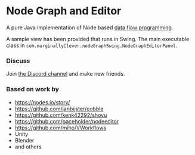 # Node Graph and Editor

A pure Java implementation of Node based [data flow programming](https://en.wikipedia.org/wiki/Dataflow_programming).

A sample view has been provided that runs in Swing.  The main executable class in `com.marginallyClever.nodeGraphSwing.NodeGraphEditorPanel`.

### Discuss

Join [the Discord channel](https://discord.gg/Q5TZFmB) and make new friends.

### Based on work by

- https://nodes.io/story/
- https://github.com/janbijster/cobble
- https://github.com/kenk42292/shoyu
- https://github.com/paceholder/nodeeditor
- https://github.com/miho/VWorkflows
- Unity
- Blender
- and others
